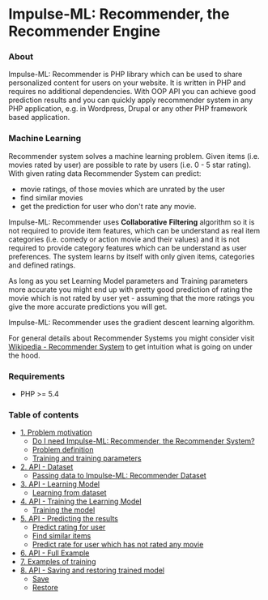 # Impulse-ML: Recommender, the Recommender Engine

### About 
Impulse-ML: Recommender is PHP library which can be used to share
personalized content for users on your website. It is written in PHP
and requires no additional dependencies. With OOP API you can achieve good
prediction results and you can quickly apply recommender system in any PHP
application, e.g. in Wordpress, Drupal or any other PHP framework based application.

### Machine Learning
Recommender system solves a machine learning problem. Given items (i.e. movies rated by user) 
are possible to rate by users (i.e. 0 - 5 star rating). With given
rating data Recommender System can predict:

 -  movie ratings, of those movies which are unrated by the user
 -  find similar movies 
 -  get the prediction for user who don't rate any movie. 

Impulse-ML: Recommender uses **Collaborative** **Filtering** algorithm
so it is not required to provide item features, which can be 
understand as real item categories (i.e. comedy or action movie and their values) and it is
not required to provide category features which can be understand as user preferences.
The system learns 
by itself with only given items, categories and defined ratings.

As long as you set Learning Model parameters and Training parameters 
more accurate you might end up with pretty good prediction of rating the movie 
which is not rated by user yet - assuming that the more ratings you give the more accurate 
predictions you will get.

Impulse-ML: Recommender uses the gradient descent learning algorithm.

For general details about Recommender Systems you might consider visit
[Wikipedia - Recommender System](https://en.wikipedia.org/wiki/Recommender_system) to get 
intuition what is going on under the hood.

### Requirements

 -  PHP >= 5.4

### Table of contents

 -  [1. Problem motivation](1_problem_motivation.md)
     - [Do I need Impulse-ML: Recommender, the Recommender System?](1_problem_motivation.md#do-i-need-impulse-ml-recommender-the-recommender-system)
     - [Problem definition](1_problem_motivation.md#problem-definition)
     - [Training and training parameters](1_problem_motivation.md#training-and-training-parameters)
 -  [2. API - Dataset](2_api_dataset.md)
     - [Passing data to Impulse-ML: Recommender Dataset](2_api_dataset.md#passing-data-to-impulse-ml-recommender-dataset)
 -  [3. API - Learning Model](3_api_learning_model.md)
     - [Learning from dataset](3_api_learning_model.md#learning-from-dataset) 
 -  [4. API - Training the Learning Model](4_api_training_the_model.md)
     - [Training the model](4_api_training_the_model.md#training-the-model)
 -  [5. API - Predicting the results](5_api_predicting_the_results.md)
     - [Predict rating for user](5_api_predicting_the_results.md#predict-rating-for-user)
     - [Find similar items](5_api_predicting_the_results.md#find-similar-items)
     - [Predict rate for user which has not rated any movie](5_api_predicting_the_results.md#predict-rate-for-user-which-has-not-rated-any-movie)
 -  [6. API - Full Example](6_api_full_example.md)
 -  [7. Examples of training](7_examples_of_training.md)
 -  [8. API - Saving and restoring trained model](8_api_saving_and_restoring_trained_model.md)
     - [Save](8_api_saving_and_restoring_trained_model.md#save)
     - [Restore](8_api_saving_and_restoring_trained_model.md#restore)